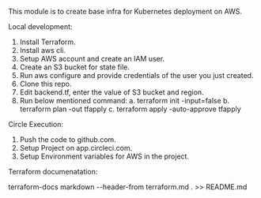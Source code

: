 This module is to create base infra for Kubernetes deployment on AWS.

Local development:

1. Install Terraform.
2. Install aws cli.
3. Setup AWS account and create an IAM user.
4. Create an S3 bucket for state file.
5. Run aws configure and provide credentials of the user you just created. 
6. Clone this repo.
7. Edit backend.tf, enter the value of S3 bucket and region.
8. Run below mentioned command:
   a. terraform init -input=false
   b. terraform plan -out tfapply
   c. terraform apply -auto-approve tfapply


Circle Execution:

1. Push the code to github.com.
2. Setup Project on app.circleci.com.
3. Setup Environment variables for AWS in the project.

Terraform documenatation:

terraform-docs markdown --header-from terraform.md . >> README.md